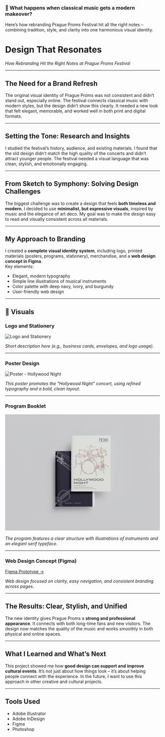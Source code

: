 ### 🎼 What happens when classical music gets a modern makeover?  
Here’s how rebranding Prague Proms Festival hit all the right notes – combining tradition, style, and clarity into one harmonious visual identity.

# Design That Resonates  
*How Rebranding Hit the Right Notes at Prague Proms Festival*

---

## The Need for a Brand Refresh  
The original visual identity of Prague Proms was not consistent and didn’t stand out, especially online. The festival connects classical music with modern styles, but the design didn’t show this clearly. It needed a new look that felt elegant, memorable, and worked well in both print and digital formats.

---

## Setting the Tone: Research and Insights  
I studied the festival’s history, audience, and existing materials. I found that the old design didn’t match the high quality of the concerts and didn’t attract younger people. The festival needed a visual language that was clean, stylish, and emotionally engaging.

---

## From Sketch to Symphony: Solving Design Challenges  
The biggest challenge was to create a design that feels **both timeless and modern**. I decided to use **minimalist, but expressive visuals**, inspired by music and the elegance of art deco. My goal was to make the design easy to read and visually consistent across all materials.

---

## My Approach to Branding  
I created a **complete visual identity system**, including logo, printed materials (posters, programs, stationery), merchandise, and a **web design concept in Figma**.  
Key elements:  
- Elegant, modern typography  
- Simple line illustrations of musical instruments  
- Color palette with deep navy, ivory, and burgundy  
- User-friendly web design

---

## 🎨 Visuals  

### Logo and Stationery  
![Logo and Stationery](insert-link-here)

*Short description here (e.g., business cards, envelopes, and logo usage).*

---

### Poster Design  
![Poster - Hollywood Night](insert-link-here)

*This poster promotes the "Hollywood Night" concert, using refined typography and a bold, clean layout.*

---

### Program Booklet  
![Program Booklet Interior](IMG/c5cdd3e8-22e1-4391-bd8f-3b4e5fa13f46.jpg)

*The program features a clear structure with illustrations of instruments and an elegant serif typeface.*

---

### Web Design Concept (Figma)  
[Figma Prototype →](https://www.figma.com/proto/k4VsZOdwGLc4smAPIvQdFi/V%C5%A0KK?page-id=0%3A1&node-id=4-29&p=f&viewport=391%2C352%2C0.25&t=2TGMT3tDMYMteGn5-1&scaling=min-zoom&content-scaling=fixed)

*Web design focused on clarity, easy navigation, and consistent branding across pages.*

---

## The Results: Clear, Stylish, and Unified  
The new identity gives Prague Proms a **strong and professional appearance**. It connects with both long-time fans and new visitors. The design now matches the quality of the music and works smoothly in both physical and online spaces.

---

## What I Learned and What’s Next  
This project showed me how **good design can support and improve cultural events**. It’s not just about how things look – it’s about helping people connect with the experience. In the future, I want to use this approach in other creative and cultural projects.

---

## Tools Used  
- Adobe Illustrator  
- Adobe InDesign  
- Figma  
- Photoshop  
